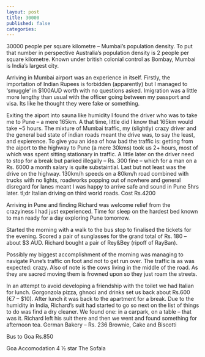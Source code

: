 ```yaml
---
layout: post
title: 30000
published: false
categories:
---
```


30000 people per square kilometre – Mumbai’s population density. To put that number in perspective Australia’s population density is 2 people per square kilometre. Known under british colonial control as Bombay, Mumbai is India’s largest city.

Arriving in Mumbai airport was an experience in itself. Firstly, the importation of Indian Rupees is forbidden (apparently) but I managed to ‘smuggle’ in $100AUD worth with no questions asked. Imigration was a little more lengthy than usual with the officer going between my passport and visa. Its like he thought they were fake or something.

Exiting the aiport into sauna like humidity I found the driver who was to take me to Pune – a mere 165km. A that time, little did I know that 165km would take ~5 hours. The mixture of Mumbai traffic, my (slightly) crazy driver and the general bad state of indian roads meant the drive was, to say the least, and expierence. To give you an idea of how bad the traffic is: getting from the aiport to the highway to Pune (a mere 30kms) took us 2+ hours, most of which was spent sitting stationary in traffic. A little later on the driver need to stop for a break but parked illegally – Rs. 300 fine – which for a man on a Rs. 6000 a month salary is quite substaintial. Last but not least was the drive on the highway. 130km/h speeds on a 80km/h road combined with trucks with no lights, roadworks popping out of nowhere and general disregard for lanes meant I was happy to arrive safe and sound in Pune 5hrs later. tl;dr Italian driving on third world roads. Cost Rs.4200

Arriving in Pune and finding Richard was welcome relief from the crazyiness I had just experienced. Time for sleep on the hardest bed known to man ready for a day exploring Pune tomorrow.

Started the morning with a walk to the bus stop to finalised the tickets for the evening. Scored a pair of sunglasses for the grand total of Rs. 180 – about $3 AUD. Richard bought a pair of Rey&Bey (ripoff of RayBan).

Possibly my biggest accomplishment of the morning was managing to navigate Pune’s traffic on foot and not to get run over. The traffic is as was expected: crazy. Also of note is the cows living in the middle of the road. As they are sacred moving them is frowned upon so they just roam the streets.

In an attempt to avoid developing a friendship with the toilet we had Italian for lunch. Gorgonzola pizza, ghnoci and drinks set us back about Rs.600 (€7 – $10). After lunch it was back to the apartment for a break. Due to the humidity in India, Richard’s suit had started to go so next on the list of things to do was find a dry cleaner. We found one: in a carpark, on a table – that was it. Richard left his suit there and then we went and found something for afternoon tea. German Bakery – Rs. 236 Brownie, Cake and Biscotti

Bus to Goa Rs.850

Goa Accomodation 4 ½ star The Sofala
